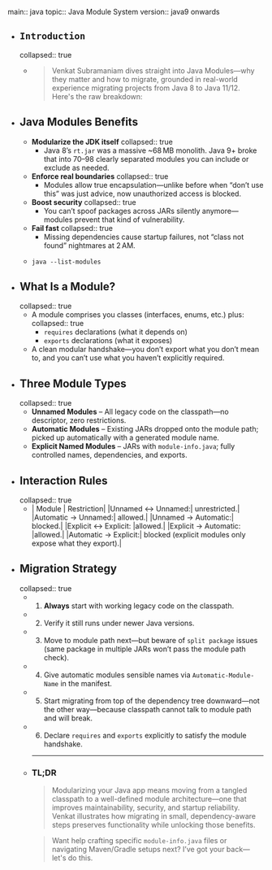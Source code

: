 main:: java
topic:: Java Module System 
version:: java9 onwards

- ## `Introduction`
  collapsed:: true
	- >Venkat Subramaniam dives straight into Java Modules—why they matter and how to migrate, grounded in real-world experience migrating projects from Java 8 to Java 11/12. Here's the raw breakdown:
- ## **Java Modules Benefits**
	- **Modularize the JDK itself**
	  collapsed:: true
		- Java 8’s `rt.jar` was a massive ~68 MB monolith. Java 9+ broke that into 70–98 clearly separated modules you can include or exclude as needed.
	- **Enforce real boundaries**
	  collapsed:: true
		- Modules allow true encapsulation—unlike before when “don’t use this” was just advice, now unauthorized access is blocked.
	- **Boost security**
	  collapsed:: true
		- You can’t spoof packages across JARs silently anymore—modules prevent that kind of vulnerability.
	- **Fail fast**
	  collapsed:: true
		- Missing dependencies cause startup failures, not “class not found” nightmares at 2 AM.
	- ```
	  java --list-modules
	  ```
- ## **What Is a Module?**
  collapsed:: true
	- A module comprises you classes (interfaces, enums, etc.) plus:
	  collapsed:: true
		- `requires` declarations (what it depends on)
		- `exports` declarations (what it exposes)
	- A clean modular handshake—you don’t export what you don’t mean to, and you can’t use what you haven’t explicitly required.
- ## **Three Module Types**
  collapsed:: true
	- **Unnamed Modules** – All legacy code on the classpath—no descriptor, zero restrictions.
	- **Automatic Modules** – Existing JARs dropped onto the module path; picked up automatically with a generated module name.
	- **Explicit Named Modules** – JARs with `module-info.java`; fully controlled names, dependencies, and exports.
- ## **Interaction Rules**
  collapsed:: true
	- | Module | Restriction|
	  |Unnamed ↔ Unnamed:| unrestricted.|
	  |Automatic → Unnamed:| allowed.|
	  |Unnamed → Automatic:| blocked.|
	  |Explicit ↔ Explicit: |allowed.|
	  |Explicit → Automatic: |allowed.|
	  |Automatic → Explicit:| blocked (explicit modules only expose what they export).|
- ## **Migration Strategy**
  collapsed:: true
	- 1. **Always** start with working legacy code on the classpath.
	- 2. Verify it still runs under newer Java versions.
	- 3. Move to module path next—but beware of `split package` issues (same package in multiple JARs won’t pass the module path check).
	- 4. Give automatic modules sensible names via `Automatic-Module-Name` in the manifest.
	- 5. Start migrating from top of the dependency tree downward—not the other way—because classpath cannot talk to module path and will break.
	- 6. Declare `requires` and `exports` explicitly to satisfy the module handshake.
	  
	  ---
	- ### TL;DR
	  
	  > Modularizing your Java app means moving from a tangled classpath to a well-defined module architecture—one that improves maintainability, security, and startup reliability. Venkat illustrates how migrating in small, dependency-aware steps preserves functionality while unlocking those benefits.
	  
	  > Want help crafting specific `module-info.java` files or navigating Maven/Gradle setups next? I’ve got your back—let's do this.